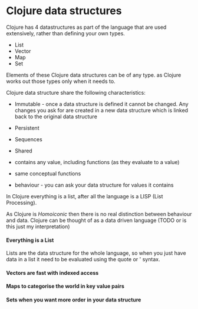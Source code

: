 # Clojure data structures 

Clojure has 4 datastructures as part of the language that are used extensively, rather than defining your own types.  

* List
* Vector 
* Map
* Set 

Elements of these Clojure data structures can be of any type. as Clojure works out those types only when it needs to.

Clojure data structure share the following characteristics:
* Immutable - once a data structure is defined it cannot be changed.  Any changes you ask for are created in a new data structure which is linked back to the original data structure 

* Persistent 

* Sequences

* Shared 

* contains any value, including functions (as they evaluate to a value) 
* same conceptual functions 
* behaviour - you can ask your data structure for values it contains


In Clojure everything is a list, after all the language is a LISP (List Processing).

As Clojure is _Homoiconic_ then there is no real distinction between behaviour and data.  Clojure can be thought of as a data driven language (TODO or is this just my interpretation)


#### Everything is a List

Lists are the data structure for the whole language, so when you just have data in a list it need to be evaluated using the quote or ' syntax.



#### Vectors are fast with indexed access 


#### Maps to categorise the world in key value pairs 


#### Sets when you want more order in your data structure 

